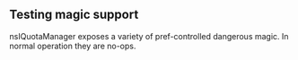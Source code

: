 ## Testing magic support ##

nsIQuotaManager exposes a variety of pref-controlled dangerous magic.  In normal
operation they are no-ops.
